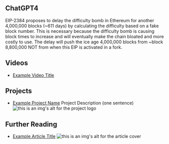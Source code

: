 ## ChatGPT4

EIP-2384 proposes to delay the difficulty bomb in Ethereum for another 4,000,000 blocks (~611 days) by calculating the difficulty based on a fake block number. This is necessary because the difficulty bomb is causing block times to increase and will eventually make the chain bloated and more costly to use. The delay will push the ice age 4,000,000 blocks from ~block 8,800,000 NOT from when this EIP is activated in a fork.

## Videos

- [Example Video Title](https://www.youtube.com/watch?v=TDGq4aeevgY)

## Projects

- [Example Project Name](https://xxxx.xxx/xxxxx) Project Description (one sentence) ![this is an img's alt for the project logo](https://xxxx.xxx/project-logo.xxx)

## Further Reading

- [Example Article Title](https://xxxx.xxx/xxxxx) ![this is an img's alt for the article cover](https://xxxx.xxx/article-cover.xxx)
